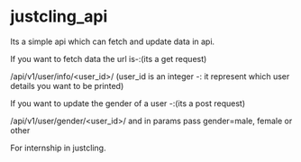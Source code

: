 # justcling_api
Its a simple api which can fetch and update data in api.

If you want to fetch data the url is-:(its a get request)

/api/v1/user/info/<user_id>/
(user_id is an integer -: it represent which user details you want to be printed)

If you want to update the gender of a user -:(its a post request)

/api/v1/user/gender/<user_id>/
and in params pass gender=male, female or other


For internship in justcling.

